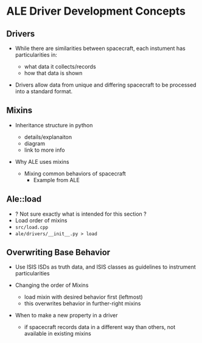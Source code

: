 # ALE Driver Development Concepts

## Drivers

- While there are similarities between spacecraft, each instument has particularities in:
  - what data it collects/records
  - how that data is shown

- Drivers allow data from unique and differing spacecraft to be processed into a standard format.


## Mixins

- Inheritance structure in python
  - details/explanaiton
  - diagram
  - link to more info

- Why ALE uses mixins
  - Mixing common behaviors of spacecraft
    - Example from ALE


## Ale::load

- ? Not sure exactly what is intended for this section ?
- Load order of mixins
- `src/load.cpp`
- `ale/drivers/__init__.py > load`


## Overwriting Base Behavior

- Use ISIS ISDs as truth data, and ISIS classes as guidelines to instrument particularities

- Changing the order of Mixins
  - load mixin with desired behavior first (leftmost)
  - this overwrites behavior in further-right mixins

- When to make a new property in a driver
  - if spacecraft records data in a different way than others, not available in existing mixins